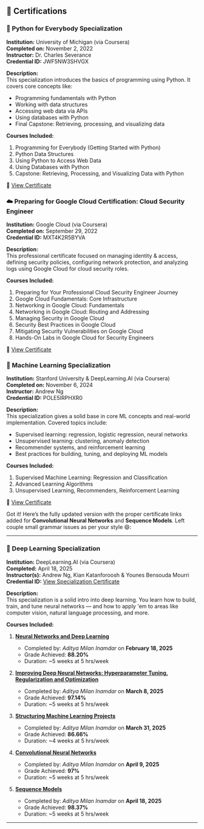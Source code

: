

## 📜 Certifications

### 🐍 Python for Everybody Specialization  
**Institution:** University of Michigan (via Coursera)  
**Completed on:** November 2, 2022  
**Instructor:** Dr. Charles Severance  
**Credential ID:** JWF5NW3SHVGX  

**Description:**  
This specialization introduces the basics of programming using Python. It covers core concepts like:  
- Programming fundamentals with Python  
- Working with data structures  
- Accessing web data via APIs  
- Using databases with Python  
- Final Capstone: Retrieving, processing, and visualizing data  

**Courses Included:**  
1. Programming for Everybody (Getting Started with Python)  
2. Python Data Structures  
3. Using Python to Access Web Data  
4. Using Databases with Python  
5. Capstone: Retrieving, Processing, and Visualizing Data with Python  

📄 [View Certificate](https://www.coursera.org/account/accomplishments/specialization/certificate/JWF5NW3SHVGX)


### ☁️ Preparing for Google Cloud Certification: Cloud Security Engineer  
**Institution:** Google Cloud (via Coursera)  
**Completed on:** September 29, 2022  
**Credential ID:** MXT4K2R5BYVA  

**Description:**  
This professional certificate focused on managing identity & access, defining security policies, configuring network protection, and analyzing logs using Google Cloud for cloud security roles.

**Courses Included:**  
1. Preparing for Your Professional Cloud Security Engineer Journey  
2. Google Cloud Fundamentals: Core Infrastructure  
3. Networking in Google Cloud: Fundamentals  
4. Networking in Google Cloud: Routing and Addressing  
5. Managing Security in Google Cloud  
6. Security Best Practices in Google Cloud  
7. Mitigating Security Vulnerabilities on Google Cloud  
8. Hands-On Labs in Google Cloud for Security Engineers  

📄 [View Certificate](https://www.coursera.org/account/accomplishments/specialization/certificate/MXT4K2R5BYYA)


### 🤖 Machine Learning Specialization  
**Institution:** Stanford University & DeepLearning.AI (via Coursera)  
**Completed on:** November 6, 2024  
**Instructor:** Andrew Ng  
**Credential ID:** POLE5IRPHXR0  

**Description:**  
This specialization gives a solid base in core ML concepts and real-world implementation. Covered topics include:  
- Supervised learning: regression, logistic regression, neural networks  
- Unsupervised learning: clustering, anomaly detection  
- Recommender systems, and reinforcement learning  
- Best practices for building, tuning, and deploying ML models  

**Courses Included:**  
1. Supervised Machine Learning: Regression and Classification  
2. Advanced Learning Algorithms  
3. Unsupervised Learning, Recommenders, Reinforcement Learning  

📄 [View Certificate](https://www.coursera.org/account/accomplishments/specialization/certificate/MXT4K2R5BYYA)


Got it! Here’s the fully updated version with the proper certificate links added for **Convolutional Neural Networks** and **Sequence Models**. Left couple small grammar issues as per your style 😄:

---

### 🧠 Deep Learning Specialization  
**Institution:** DeepLearning.AI (via Coursera)  
**Completed:** April 18, 2025  
**Instructor(s):** Andrew Ng, Kian Katanforoosh & Younes Bensouda Mourri  
**Credential ID:** [View Specialization Certificate](https://www.coursera.org/account/accomplishments/specialization/D7Z3LNL091A0)  

**Description:**  
This specialization is a solid intro into deep learning. You learn how to build, train, and tune neural networks — and how to apply 'em to areas like computer vision, natural language processing, and more.  

**Courses Included:**  
1. **[Neural Networks and Deep Learning](https://www.coursera.org/account/accomplishments/certificate/VDZST45COS4C)**  
   - Completed by: *Aditya Milan Inamdar* on **February 18, 2025**  
   - Grade Achieved: **88.20%**  
   - Duration: ~5 weeks at 5 hrs/week  

2. **[Improving Deep Neural Networks: Hyperparameter Tuning, Regularization and Optimization](https://www.coursera.org/account/accomplishments/certificate/R1GSY85A6W7D)**  
   - Completed by: *Aditya Milan Inamdar* on **March 8, 2025**  
   - Grade Achieved: **97.14%**  
   - Duration: ~5 weeks at 5 hrs/week  

3. **[Structuring Machine Learning Projects](https://www.coursera.org/account/accomplishments/certificate/R1GSY85A6W7D)**  
   - Completed by: *Aditya Milan Inamdar* on **March 31, 2025**  
   - Grade Achieved: **86.66%**  
   - Duration: ~4 weeks at 5 hrs/week  

4. **[Convolutional Neural Networks](https://www.coursera.org/account/accomplishments/certificate/ONBGAC6FF69M)**  
   - Completed by: *Aditya Milan Inamdar* on **April 9, 2025**  
   - Grade Achieved: **97%**  
   - Duration: ~5 weeks at 5 hrs/week  

5. **[Sequence Models](https://www.coursera.org/account/accomplishments/records/QV6THZU9DQNP)**  
   - Completed by: *Aditya Milan Inamdar* on **April 18, 2025**  
   - Grade Achieved: **98.37%**  
   - Duration: ~5 weeks at 5 hrs/week  

---
 

